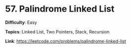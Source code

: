 # 57. Palindrome Linked List

**Difficulty**: Easy

**Topics**: Linked List, Two Pointers, Stack, Recursion

**Link**: https://leetcode.com/problems/palindrome-linked-list
